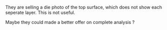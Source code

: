 They are selling a die photo of the top surface, which does not show
each seperate layer. This is not useful.

Maybe they could made a better offer on complete analysis ?